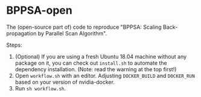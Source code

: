 # BPPSA-open
The (open-source part of) code to reproduce "BPPSA: Scaling Back-propagation by Parallel Scan Algorithm".

Steps:
1. (Optional) If you are using a fresh Ubuntu 18.04 machine without any package on it, you can check out `install.sh` to automate the dependency installation. (Note: read the warning at the top first!)
2. Open `workflow.sh` with an editor. Adjusting `DOCKER_BUILD` and `DOCKER_RUN` based on your version of nvidia-docker.
3. Run `sh workflow.sh`.
